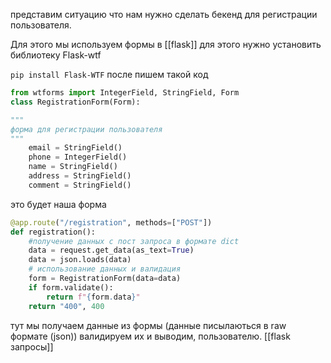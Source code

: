 представим ситуацию что нам нужно сделать бекенд для регистрации пользователя.

Для этого мы используем формы в [[flask]] для этого нужно установить библиотеку Flask-wtf

`pip install Flask-WTF`
после пишем такой код
```python
from wtforms import IntegerField, StringField, Form
class RegistrationForm(Form):

"""
форма для регистрации пользователя
"""
	email = StringField()
	phone = IntegerField()
	name = StringField()
	address = StringField()
	comment = StringField()
```
это будет наша форма
```python
@app.route("/registration", methods=["POST"])
def registration():
	#получение данных с пост запроса в формате dict
	data = request.get_data(as_text=True)
	data = json.loads(data)
	# использование данных и валидация
	form = RegistrationForm(data=data)
	if form.validate():
		return f"{form.data}"
	return "400", 400
```
тут мы получаем данные из формы (данные писылаються в raw формате (json)) валидируем их и выводим, пользователю. [[flask запросы]]